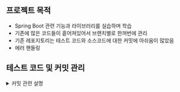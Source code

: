 ## 프로젝트 목적
- Spring Boot 관련 기능과 라이브러리를 실습하며 학습
- 기존에 많은 코드들이 흩어져있어서 브랜치별로 한꺼번에 관리
- 기존 레포지토리는 테스트 코드와 소스코드에 대한 커밋에 아쉬움이 많았음
- 에러 핸들링

## 테스트 코드 및 커밋 관리


<details>
<summary>커밋 관련 설명</summary>
<div markdown="1">

[커밋 메시지 규약 정리](https://velog.io/@outstandingboy/Git-%EC%BB%A4%EB%B0%8B-%EB%A9%94%EC%8B%9C%EC%A7%80-%EA%B7%9C%EC%95%BD-%EC%A0%95%EB%A6%AC-the-AngularJS-commit-conventions#type%EC%97%90-%EB%93%A4%EC%96%B4%EA%B0%88-%EC%88%98-%EC%9E%88%EB%8A%94-%ED%95%AD%EB%AA%A9%EB%93%A4)

</div>
</details>
